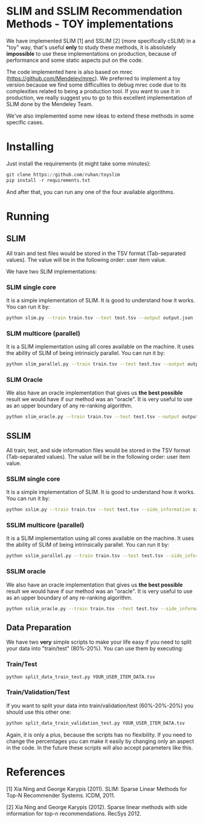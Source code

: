 # SLIM and SSLIM Recommendation Methods - TOY implementations

We have implemented SLIM [1] and SSLIM [2] (more specifically cSLIM) in a "toy" way, that's useful **only** to study these methods, it is absolutely **impossible** to use these implementations on production, because of performance and some static aspects put on the code.

The code implemented here is also based on mrec (https://github.com/Mendeley/mrec). We preferred to implement a toy version because we find some difficulties to debug mrec code due to its complexities related to being a production tool. If you want to use it in production, we really suggest you to go to this excellent implementation of SLIM done by the Mendeley Team.


We've also implemented some new ideas to extend these methods in some specific cases.

# Installing
Just install the requirements (it might take some minutes):

```python
git clone https://github.com/ruhan/toyslim
pip install -r requirements.txt
```

And after that, you can run any one of the four available algorithms.


# Running

## SLIM
All train and test files would be stored in the TSV format (Tab-separated values).
The value will be in the following order: user <TAB> item <TAB> value.

We have two SLIM implementations:

### SLIM single core
It is a simple implementation of SLIM. It is good to understand how it works. You can run it by:

```bash
python slim.py --train train.tsv --test test.tsv --output output.json
```

### SLIM multicore (parallel)
It is a SLIM implementation using all cores available on the machine.
It uses the ability of SLIM of being intrinsicly parallel. You can run it by:

```bash
python slim_parallel.py --train train.tsv --test test.tsv --output output.json
```

### SLIM Oracle
We also have an oracle implementation that gives us **the best possible** result we would have if our method was an "oracle". It is very useful to use as an upper boundary of any re-ranking algorithm.


```bash
python slim_oracle.py --train train.tsv --test test.tsv --output output.json
```


## SSLIM
All train, test, and side information files would be stored in the TSV format (Tab-separated values).
The value will be in the following order: user <TAB> item <TAB> value.


### SSLIM single core
It is a simple implementation of SLIM. It is good to understand how it works. You can run it by:

```bash
python sslim.py --train train.tsv --test test.tsv --side_information side_information.tsv --output output.json
```

### SSLIM multicore (parallel)
It is a SLIM implementation using all cores available on the machine. It uses the ability of SLIM of being intrinsically parallel. You can run it by:

```bash
python sslim_parallel.py --train train.tsv --test test.tsv --side_information side_information.tsv --output output.json
```

### SSLIM oracle
We also have an oracle implementation that gives us **the best possible** result we would have if our method was an "oracle". It is very useful to use as an upper boundary of any re-ranking algorithm.

```bash
python sslim_oracle.py --train train.tsv --test test.tsv --side_information=side_information.tsv --output output.json
```

## Data Preparation
We have two **very** simple scripts to make your life easy if you need to split your data into "train/test" (80%-20%). You can use them by executing:


### Train/Test
```bash
python split_data_train_test.py YOUR_USER_ITEM_DATA.tsv
```

### Train/Validation/Test
If you want to split your data into train/validation/test (60%-20%-20%) you should use this other one:

```bash
python split_data_train_validation_test.py YOUR_USER_ITEM_DATA.tsv
```

Again, it is only a plus, because the scripts has no flexibility. If you need to change the percentages you can make it easily by changing only an aspect in the code. In the future these scripts will also accept parameters like this.


# References
[1] Xia Ning and George Karypis (2011). SLIM: Sparse Linear Methods for Top-N Recommender Systems. ICDM, 2011.

[2] Xia Ning and George Karypis (2012). Sparse linear methods with side information for top-n recommendations. RecSys 2012.
